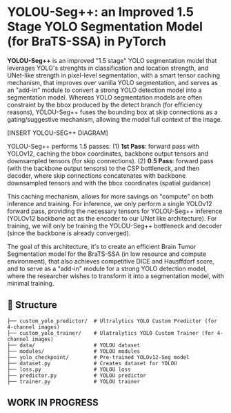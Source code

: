 # YOLOU-Seg++: an Improved 1.5 Stage YOLO Segmentation Model (for BraTS-SSA) in PyTorch 
**YOLOU-Seg++** is an improved "1.5 stage" YOLO segmentation model that leverages YOLO's strenghts in classification and location strength, and UNet-like strength in pixel-level segmentation, with a smart tensor caching mechanism, that improves over vanilla YOLO segmentation, and serves as an "add-in" module to convert a strong YOLO detection model into a segmentation model. Whereas YOLO segmentation models are often constraint by the bbox produced by the detect branch (for efficiency reasons), YOLOU-Seg++ fuses the bounding box at skip connections as a gating/suggestive mechanism, allowing the model full context of the image. 

[INSERT YOLOU-SEG++ DIAGRAM]

YOLOU-Seg++ performs 1.5 passes: 
	(1) **1st Pass**: forward pass with  YOLOv12, caching  the bbox coordinates, backbone output tensors and downsampled tensors (for skip connections). 
	(2) **0.5 Pass**: forward pass (with the backbone output tensors) to the CSP bottleneck, and then decoder, where skip connections concatenates with backbone downsampled tensors and with the bbox coordinates (spatial guidance)

This caching mechanism, allows for more savings on "compute" on both inference and training. For inference, we only perform a single YOLOv12 forward pass, providing the necessary tensors for YOLOU-Seg++ inference (YOLOv12 backbone act as the encoder to our UNet like architecture). For training, we will only be training the YOLOU-Seg++ bottleneck and decoder (since the backbone is already converged). 

The goal of this architecture, it's to create an efficient Brain Tumor Segmentation model for the BraTS-SSA (in low resource and compute environment), that also achieves competitive DICE and Hausffdorf score, and to serve as a "add-in" module for a strong YOLO detection model, where the researcher wishes to transform it into a segmentation model, with minimal training. 

## 📁 Structure
```
├── custom_yolo_predictor/ 	# Ultralytics YOLO Custom Predictor (for 4-channel images)
├── custom_yolo_trainer/	# Ulatralytics YOLO Custom Trainer (for 4-channel images)
├── data/  					# YOLOU dataset
├── modules/    			# YOLOU modules
├── yolo_checkpoint/ 		# Pre-trained YOLOv12-Seg model
├── dataset.py 				# Creates dataset for YOLOU
├── loss.py 				# YOLOU loss
├── predictor.py			# YOLOU predictor
├── trainer.py				# YOLOU trainer
```

## WORK IN PROGRESS
